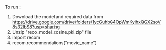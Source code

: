 To run :

1. Download the model and required data from https://drive.google.com/drive/folders/1ycGuhbG4OpWmKyihxQGX2soV8s32lbS8?usp=sharing
2. Unzip "reco_model_cosine.pkl.zip" file
2. import recom
3. recom.recommendations("movie_name")

